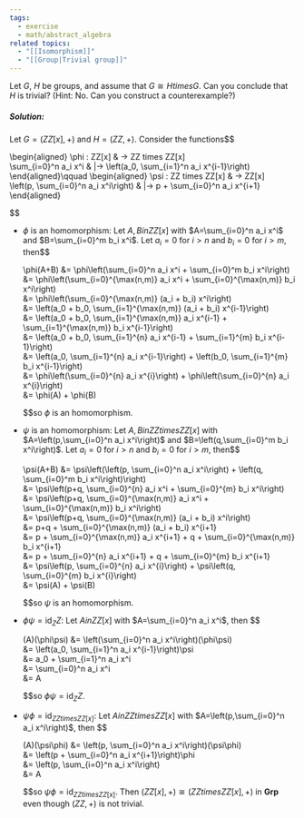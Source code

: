 ```yaml
---
tags:
  - exercise
  - math/abstract_algebra
related topics:
  - "[[Isomorphism]]"
  - "[[Group|Trivial group]]"
---
```

Let $G$, $H$ be groups, and assume that $G \cong H times G$. Can you conclude that $H$
is trivial? (Hint: No. Can you construct a counterexample?)
##### Solution:
Let $G=( ZZ[x],+)$ and $H=( ZZ,+)$. Consider the functions$$

  \begin{aligned}
    \phi : ZZ[x] & -> ZZ times ZZ[x]\
    \sum_{i=0}^n a_i x^i & |-> \left(a_0, \sum_{i=1}^n a_i x^{i-1}\right)
  \end{aligned}\qquad
  \begin{aligned}
    \psi : ZZ times ZZ[x] & -> ZZ[x]\
    \left(p, \sum_{i=0}^n a_i x^i\right) & |-> p + \sum_{i=0}^n a_i x^{i+1}
  \end{aligned}

$$
- $\phi$ is an homomorphism:
  Let $A,B in ZZ[x]$ with $A=\sum_{i=0}^n a_i x^i$ and $B=\sum_{i=0}^m b_i x^i$. Let $a_i=0$ for $i>n$ and $b_i=0$ for $i>m$, then$$
  
    \phi(A+B)
    &= \phi\left(\sum_{i=0}^n a_i x^i + \sum_{i=0}^m b_i x^i\right)\
    &= \phi\left(\sum_{i=0}^{\max(n,m)} a_i x^i + \sum_{i=0}^{\max(n,m)} b_i x^i\right)\
    &= \phi\left(\sum_{i=0}^{\max(n,m)} (a_i + b_i) x^i\right)\
    &= \left(a_0 + b_0, \sum_{i=1}^{\max(n,m)} (a_i + b_i) x^{i-1}\right)\
    &= \left(a_0 + b_0, \sum_{i=1}^{\max(n,m)} a_i x^{i-1} + \sum_{i=1}^{\max(n,m)} b_i x^{i-1}\right)\
    &= \left(a_0 + b_0, \sum_{i=1}^{n} a_i x^{i-1} + \sum_{i=1}^{m} b_i x^{i-1}\right)\
    &= \left(a_0, \sum_{i=1}^{n} a_i x^{i-1}\right) + \left(b_0, \sum_{i=1}^{m} b_i x^{i-1}\right)\
    &= \phi\left(\sum_{i=0}^{n} a_i x^{i}\right) + \phi\left(\sum_{i=0}^{n} a_i x^{i}\right)\
    &= \phi(A) + \phi(B)
  
  $$so $\phi$ is an homomorphism.
- $\psi$ is an homomorphism:
  Let $A,B in ZZ times ZZ[x]$ with $A=\left(p,\sum_{i=0}^n a_i x^i\right)$ and $B=\left(q,\sum_{i=0}^m b_i x^i\right)$. Let $a_i=0$ for $i>n$ and $b_i=0$ for $i>m$, then$$
  
    \psi(A+B)
    &= \psi\left(\left(p, \sum_{i=0}^n a_i x^i\right) + \left(q, \sum_{i=0}^m b_i x^i\right)\right)\
    &= \psi\left(p+q, \sum_{i=0}^{n} a_i x^i + \sum_{i=0}^{m} b_i x^i\right)\
    &= \psi\left(p+q, \sum_{i=0}^{\max(n,m)} a_i x^i + \sum_{i=0}^{\max(n,m)} b_i x^i\right)\
    &= \psi\left(p+q, \sum_{i=0}^{\max(n,m)} (a_i + b_i) x^i\right)\
    &= p+q + \sum_{i=0}^{\max(n,m)} (a_i + b_i) x^{i+1}\
    &= p + \sum_{i=0}^{\max(n,m)} a_i x^{i+1} + q + \sum_{i=0}^{\max(n,m)} b_i x^{i+1}\
    &= p + \sum_{i=0}^{n} a_i x^{i+1} + q + \sum_{i=0}^{m} b_i x^{i+1}\
    &= \psi\left(p, \sum_{i=0}^{n} a_i x^{i}\right) + \psi\left(q, \sum_{i=0}^{m} b_i x^{i}\right)\
    &= \psi(A) + \psi(B)
  
  $$so $\psi$ is an homomorphism.
- $\phi\psi = \text{id}_ ZZ$:
  Let $A in ZZ[x]$ with $A=\sum_{i=0}^n a_i x^i$, then
  $$
  
    (A)(\phi\psi)
    &= \left(\sum_{i=0}^n a_i x^i\right)(\phi\psi)\
    &= \left(a_0, \sum_{i=1}^n a_i x^{i-1}\right)\psi\
    &= a_0 + \sum_{i=1}^n a_i x^i\
    &= \sum_{i=0}^n a_i x^i\
    &= A
  
  $$so $\phi\psi = \text{id}_ ZZ$.
- $\psi\phi = \text{id}_{ ZZ times ZZ[x]}$:
  Let $A in ZZ times ZZ[x]$ with $A=\left(p,\sum_{i=0}^n a_i x^i\right)$, then
  $$
  
    (A)(\psi\phi)
    &= \left(p, \sum_{i=0}^n a_i x^i\right)(\psi\phi)\
    &= \left(p + \sum_{i=0}^n a_i x^{i+1}\right)\phi\
    &= \left(p, \sum_{i=0}^n a_i x^i\right)\
    &= A
  
  $$so $\psi\phi = \text{id}_{ ZZ times ZZ[x]}$.
Then $( ZZ[x],+) \cong ( ZZ times ZZ[x], +)$ in $\mathbf{Grp}$ even though $( ZZ,+)$ is not trivial.
